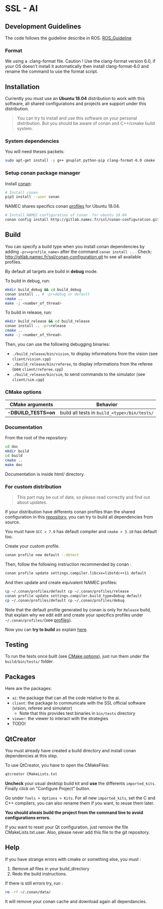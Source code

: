# SSL - AI

## Development Guidelines

The code follows the guideline describe in ROS. [ROS_Guideline](http://wiki.ros.org/CppStyleGuide)

### Format

We using a .clang-format file. Caution ! Use the clang-format version 6.0, if your OS doesn't install it automatically then install clang-format-6.0 and rename the command to use the format script.

## Installation

Currently you must use an **Ubuntu 18.04** distribution to work with this software, all shared configurations and projects are support under this distribution.

> You can try to install and use this software on your personal distribution.
> But you should be aware of conan and C++/cmake build system.

### System dependencies

You will need theses packets:

``` bash
sudo apt-get install -y g++ gnuplot python-pip clang-format-6.0 cmake
```

### Setup conan package manager

Install [conan](https://docs.conan.io/en/latest/):

``` bash
# Install conan  
pip3 install --user conan
```

NAMEC shares specifics conan [profiles](https://docs.conan.io/en/latest/reference/profiles.html) for Ubuntu 18.04.

```bash
# Install NAMEC configuration of conan  for ubuntu 18.04
conan config install http://gitlab.namec.fr/ssl/conan-configuration.git
```

## Build

You can specify a build type when you install conan dependencies by adding `-pr=<profile_name>` after the command `conan install ..` .
Check: http://gitlab.namec.fr/ssl/conan-configuration.git to see all available profiles.

By default all targets are build in **debug** mode.

To build in debug, run:

``` bash
mkdir build_debug && cd build_debug
conan install .. # -pr=debug or default
cmake ..
make -j <number_of_thread>
```

To build in release, run:

``` bash
mkdir build_release && cd build_release
conan install .. -pr=release
cmake ..
make -j <number_of_thread>
```

Then, you can use the following debugging binaries:

* `./build_release/bin/vision`, to display informations from the vision (see `client/vision.cpp`)
* `./build_release/bin/referee`, to display informations from the referee (see `client/referee.cpp`)
* `./build_release/bin/sim`, to send commands to the simulator (see `client/sim.cpp`)

### CMake options

| CMake arguments         | Behavior                                        |
| ----------------------- | ----------------------------------------------- |
| **-DBUILD_TESTS=on**    | build all tests in `build_<type>/bin/tests/`    |

### Documentation

From the root of the repository:

``` bash
cd doc
mkdir build
cd build
cmake ..
make doc
```

Documentation is inside html/ directory.

### For custom distribution

> This part may be out of date, so please read correctly and find out about updates.

If your distribution have differents conan profiles than the shared configuration in this [repository](http://gitlab.namec.fr/ssl/conan-configuration.git), you can try to build all dependencies from source.

You must have `GCC > 7.0` has default compiler and `cmake > 3.10` has default too.

Create your custom profile.

```bash
conan profile new default --detect
```

Then, follow the following instruction recommended by conan :

```bash
conan profile update settings.compiler.libcxx=libstdc++11 default
```

And then update and create equivalent NAMEC profiles:

```bash
cp ~/.conan/profiles/default cp ~/.conan/profiles/release
conan profile update settings.compiler.build_type=Debug default
cp ~/.conan/profiles/default cp ~/.conan/profiles/debug
```

Note that the default profile generated by conan is only for `Release` build, that explain why we edit edit and create your specifics profiles under `~/.conan/profiles/`(see [profiles](https://docs.conan.io/en/latest/reference/profiles.html)).

Now you can **try to build** as explain [here](#build).

## Testing

To run the tests once built (see [CMake options](#cmake-options)), just run them under the `build/bin/tests/` folder.

## Packages

Here are the packages:

* `ai`: the package that can all the code relative to the ai.
* `client`: the package to communicate with the SSL official software (vision, referee and simulator)
  * Note that this provides test binaries in `bin/tests` directory
* `viewer`: the viewer to interact with the strategies
* TODO!

## QtCreator

You must already have created a build directory and install conan dependencies at this step.

To use QtCreator, you have to open the CMakeFiles:

``` bash
qtcreator CMakeLists.txt
```

**Uncheck** your usual desktop build kit and **use** the differents `imported_kits`.
Finally click on "Configure Project" button.

Go under `Tools > Options > Kits`.
For all new `imported_kits`, set the C and C++ compilers, you can also rename them if you want, to reuse them later.

**You should alwais build the project from the command line to avoid configurations errors.**

If you want to reset your Qt configuration, just remove the file CMakeLists.txt.user. Also, please never add this file to the git repository.

## Help

If you have strange errors with cmake or something else, you must :
1. Remove all files in your build_directory 
2. Redo the build instructions.

If there is still errors try, run :

```bash
rm -rf ~/.conan/data/
```

It will remove your conan cache and download again all dependancies.
